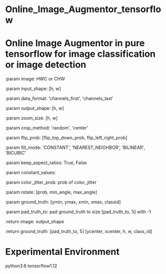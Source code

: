 # Online_Image_Augmentor_tensorflow


# Online Image Augmentor in pure tensorflow  for image classification or image detection

:param image: HWC or CHW

:param input_shape: [h, w]

:param data_format: 'channels_first', 'channels_last'

:param output_shape: [h, w]

:param zoom_size: [h, w]

:param crop_method: 'random', 'center'

:param flip_prob: [flip_top_down_prob, flip_left_right_prob]

:param fill_mode: 'CONSTANT', 'NEAREST_NEIGHBOR', 'BILINEAR', 'BICUBIC'

:param keep_aspect_ratios: True, False

:param constant_values:

:param color_jitter_prob: prob of color_jitter

:param rotate: [prob, min_angle, max_angle]

:param ground_truth: [ymin, ymax, xmin, xmax, classid]

:param pad_truth_to: pad ground_truth to size [pad_truth_to, 5] with -1

:return image: output_shape

:return ground_truth: [pad_truth_to, 5] [ycenter, xcenter, h, w, class_id]



# Experimental Environment

python3.6 tensorflow1.12
    
